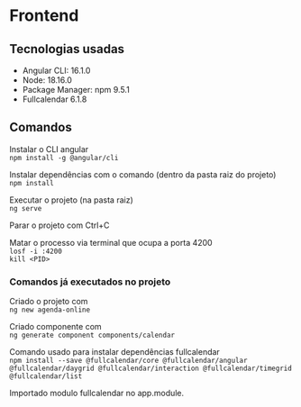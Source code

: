 # Frontend

## Tecnologias usadas
- Angular CLI: 16.1.0
- Node: 18.16.0
- Package Manager: npm 9.5.1
- Fullcalendar 6.1.8


## Comandos
Instalar o CLI angular  
`npm install -g @angular/cli`

Instalar dependências com o comando (dentro da pasta raiz do projeto)  
`npm install`

Executar o projeto (na pasta raiz)  
`ng serve`

Parar o projeto com Ctrl+C

Matar o processo via terminal que ocupa a porta 4200  
`losf -i :4200`  
`kill <PID>`


### Comandos já executados no projeto
Criado o projeto com  
`ng new agenda-online`

Criado componente com  
`ng generate component components/calendar`

Comando usado para instalar dependências fullcalendar  
`npm install --save @fullcalendar/core @fullcalendar/angular @fullcalendar/daygrid @fullcalendar/interaction @fullcalendar/timegrid @fullcalendar/list`

Importado modulo fullcalendar no app.module.
